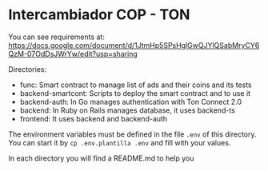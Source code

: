 # Intercambiador COP - TON

You can see requirements at:
<https://docs.google.com/document/d/1JtmHp5SPsHglGwQJYlQSabMryCY6QzM-07OdDsJWrYw/edit?usp=sharing>


Directories:
* func: Smart contract to manage list of ads and their coins and its tests
* backend-smartcont: Scripts to deploy the smart contract and to use it
* backend-auth: In Go manages authentication with Ton Connect 2.0
* backend: In Ruby on Rails manages database, it uses backend-ts
* frontend: It uses backend and backend-auth


The environment variables must be defined in the file `.env` of this directory.
You can start it by `cp .env.plantilla .env` and fill with your values.

In each directory you will find a README.md to help you


